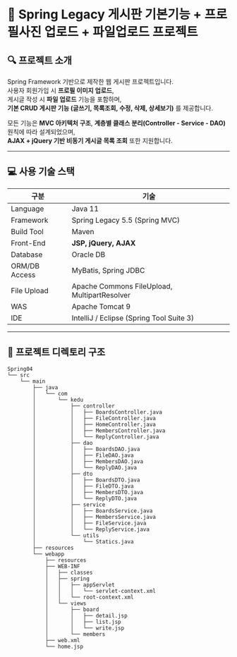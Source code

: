 # 📌 Spring Legacy 게시판 기본기능 + 프로필사진 업로드 + 파일업로드 프로젝트

## 🔍 프로젝트 소개
Spring Framework 기반으로 제작한 웹 게시판 프로젝트입니다.  
사용자 회원가입 시 **프로필 이미지 업로드**,  
게시글 작성 시 **파일 업로드** 기능을 포함하며,  
**기본 CRUD 게시판 기능 (글쓰기, 목록조회, 수정, 삭제, 상세보기)** 를 제공합니다.

모든 기능은 **MVC 아키텍처 구조**, **계층별 클래스 분리(Controller - Service - DAO)** 원칙에 따라 설계되었으며,  
**AJAX + jQuery 기반 비동기 게시글 목록 조회** 또한 지원합니다.

---

## 💻 사용 기술 스택

| 구분            | 기술                                              |
|----------------|---------------------------------------------------|
| Language        | Java 11                                           |
| Framework       | Spring Legacy 5.5 (Spring MVC)                   |
| Build Tool      | Maven                                             |
| Front-End       | **JSP, jQuery, AJAX**                             |
| Database        | Oracle DB                                         |
| ORM/DB Access   | MyBatis, Spring JDBC                              |
| File Upload     | Apache Commons FileUpload, MultipartResolver     |
| WAS             | Apache Tomcat 9                                   |
| IDE             | IntelliJ / Eclipse (Spring Tool Suite 3)         |

---

## 📂 프로젝트 디렉토리 구조
```plaintext
Spring04  
└── src  
    └── main  
        ├── java  
        │   └── com  
        │       └── kedu  
        │           ├── controller  
        │           │   ├── BoardsController.java  
        │           │   ├── FileController.java  
        │           │   ├── HomeController.java  
        │           │   ├── MembersController.java  
        │           │   └── ReplyController.java  
        │           ├── dao  
        │           │   ├── BoardsDAO.java  
        │           │   ├── FileDAO.java  
        │           │   ├── MembersDAO.java  
        │           │   └── ReplyDAO.java  
        │           ├── dto  
        │           │   ├── BoardsDTO.java  
        │           │   ├── FileDTO.java  
        │           │   ├── MembersDTO.java  
        │           │   └── ReplyDTO.java  
        │           ├── service  
        │           │   ├── BoardsService.java  
        │           │   ├── MembersService.java  
        │           │   ├── FileService.java  
        │           │   └── ReplyService.java  
        │           └── utils  
        │               └── Statics.java  
        ├── resources  
        └── webapp  
            ├── resources  
            ├── WEB-INF  
            │   ├── classes  
            │   ├── spring  
            │   │   ├── appServlet  
            │   │   │   └── servlet-context.xml  
            │   │   └── root-context.xml  
            │   └── views  
            │       ├── board  
            │       │   ├── detail.jsp  
            │       │   ├── list.jsp  
            │       │   └── write.jsp  
            │       └── members  
            ├── web.xml  
            └── home.jsp
